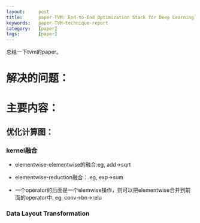 ```yaml
---
layout:     post
title:      paper-TVM: End-to-End Optimization Stack for Deep Learning
keywords:   paper-TVM-technique-report
category:   [paper]
tags:       [paper]
---
```


总结一下tvm的paper。




# 解决的问题：



# 主要内容：


## 优化计算图：


### kernel融合

- elementwise-elementwise的融合:eg, add->sqrt


- elementwise-reduction融合： eg, exp->sum

- 一个operator的后面是一个elemwise操作，则可以把elementwise合并到前面的operator中: eg, conv->bn->relu



### Data Layout Transformation
